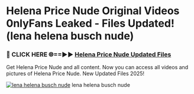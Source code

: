 # Helena Price Nude Original Videos 0nlyFans Leaked - Files Updated! (lena helena busch nude)

<h3>🔴 CLICK HERE 🌐==►► <a href="https://tinyurl.com/2p9ay9w9" rel="nofollow">Helena Price Nude Updated Files</a></h3>

Get Helena Price Nude and all content. Now you can access all videos and pictures of Helena Price Nude. New Updated Files 2025!

[![lena helena busch nude](https://i.imgur.com/KQgVmj3.gif)](https://tinyurl.com/2p9ay9w9)
lena helena busch nude